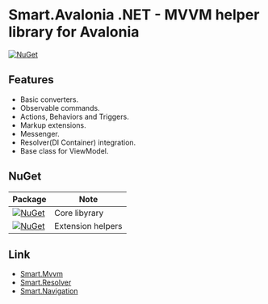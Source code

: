 # Smart.Avalonia .NET - MVVM helper library for Avalonia

[![NuGet](https://img.shields.io/nuget/v/Usa.Smart.Avalonia.svg)](https://www.nuget.org/packages/Usa.Smart.Avalonia/)

## Features

* Basic converters.
* Observable commands.
* Actions, Behaviors and Triggers.
* Markup extensions.
* Messenger.
* Resolver(DI Container) integration.
* Base class for ViewModel.

## NuGet

| Package | Note  |
|-|-|
| [![NuGet](https://img.shields.io/nuget/v/Usa.Smart.Avalonia.svg)](https://www.nuget.org/packages/Usa.Smart.Avalonia/) | Core libyrary |
| [![NuGet](https://img.shields.io/nuget/v/Usa.Smart.Avalonia.Extensions.svg)](https://www.nuget.org/packages/Usa.Smart.Avalonia.Extensions/) | Extension helpers |

## Link

* [Smart.Mvvm](https://github.com/usausa/Smart-Net-Mvvm)
* [Smart.Resolver](https://github.com/usausa/Smart-Net-Resolver)
* [Smart.Navigation](https://github.com/usausa/Smart-Net-Navigation)
